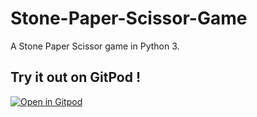# Stone-Paper-Scissor-Game
A Stone Paper Scissor game in Python 3.

## Try it out on GitPod !
[![Open in Gitpod](https://gitpod.io/button/open-in-gitpod.svg)](https://gitpod.io/#https://github.com/divyakelaskar/Stone-Paper-Scissor-Game/blob/master/stone%20paper%20scissor%20game.py)

